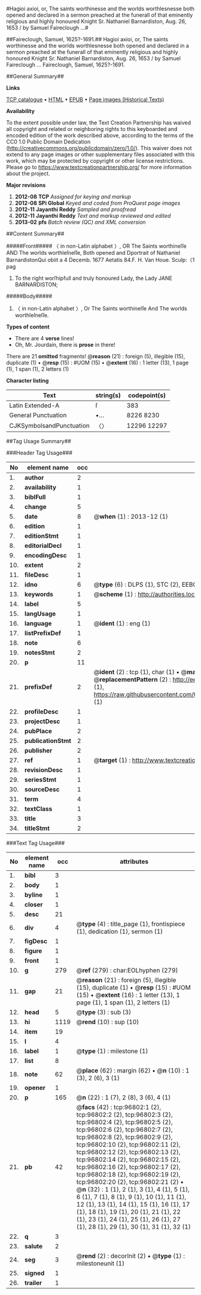 #Hagioi axioi, or, The saints worthinesse and the worlds worthlesnesse both opened and declared in a sermon preached at the funerall of that eminently religious and highly honoured Knight Sr. Nathaniel Barnardiston, Aug. 26, 1653 / by Samuel Faireclough ...#

##Faireclough, Samuel, 1625?-1691.##
Hagioi axioi, or, The saints worthinesse and the worlds worthlesnesse both opened and declared in a sermon preached at the funerall of that eminently religious and highly honoured Knight Sr. Nathaniel Barnardiston, Aug. 26, 1653 / by Samuel Faireclough ...
Faireclough, Samuel, 1625?-1691.

##General Summary##

**Links**

[TCP catalogue](http://www.ota.ox.ac.uk/tcp/)  • 
[HTML](http://tei.it.ox.ac.uk/tcp/Texts-HTML/free/A39/A39584.html)  • 
[EPUB](http://tei.it.ox.ac.uk/tcp/Texts-EPUB/free/A39/A39584.epub) • 
[Page images (Historical Texts)](https://historicaltexts.jisc.ac.uk/eebo-13033251e)

**Availability**

To the extent possible under law, the Text Creation Partnership has waived all copyright and related or neighboring rights to this keyboarded and encoded edition of the work described above, according to the terms of the CC0 1.0 Public Domain Dedication (http://creativecommons.org/publicdomain/zero/1.0/). This waiver does not extend to any page images or other supplementary files associated with this work, which may be protected by copyright or other license restrictions. Please go to https://www.textcreationpartnership.org/ for more information about the project.

**Major revisions**

1. __2012-08__ __TCP__ *Assigned for keying and markup*
1. __2012-08__ __SPi Global__ *Keyed and coded from ProQuest page images*
1. __2012-11__ __Jayanthi Reddy__ *Sampled and proofread*
1. __2012-11__ __Jayanthi Reddy__ *Text and markup reviewed and edited*
1. __2013-02__ __pfs__ *Batch review (QC) and XML conversion*

##Content Summary##

#####Front#####
〈 in non-Latin alphabet 〉, OR The Saints worthineſſe AND The worlds worthleſneſſe, Both opened and Dportrait of Nathaniel BarnardistonQui obiit a 4 Decemb. 1677 Aetatis 84.F. H. Van Houe. Sculp:〈1 pag
1. To the right worſhipfull and truly honoured Lady, the Lady JANE BARNARDISTON;

#####Body#####

1. 〈 in non-Latin alphabet 〉, Or The Saints worthineſſe And The worlds worthleſneſſe.

**Types of content**

  * There are 4 **verse** lines!
  * Oh, Mr. Jourdain, there is **prose** in there!

There are 21 **omitted** fragments! 
 @__reason__ (21) : foreign (5), illegible (15), duplicate (1)  •  @__resp__ (15) : #UOM (15)  •  @__extent__ (16) : 1 letter (13), 1 page (1), 1 span (1), 2 letters (1)

**Character listing**


|Text|string(s)|codepoint(s)|
|---|---|---|
|Latin Extended-A|ſ|383|
|General Punctuation|•…|8226 8230|
|CJKSymbolsandPunctuation|〈〉|12296 12297|

##Tag Usage Summary##

###Header Tag Usage###

|No|element name|occ|attributes|
|---|---|---|---|
|1.|__author__|2||
|2.|__availability__|1||
|3.|__biblFull__|1||
|4.|__change__|5||
|5.|__date__|8| @__when__ (1) : 2013-12 (1)|
|6.|__edition__|1||
|7.|__editionStmt__|1||
|8.|__editorialDecl__|1||
|9.|__encodingDesc__|1||
|10.|__extent__|2||
|11.|__fileDesc__|1||
|12.|__idno__|6| @__type__ (6) : DLPS (1), STC (2), EEBO-CITATION (1), OCLC (1), VID (1)|
|13.|__keywords__|1| @__scheme__ (1) : http://authorities.loc.gov/ (1)|
|14.|__label__|5||
|15.|__langUsage__|1||
|16.|__language__|1| @__ident__ (1) : eng (1)|
|17.|__listPrefixDef__|1||
|18.|__note__|6||
|19.|__notesStmt__|2||
|20.|__p__|11||
|21.|__prefixDef__|2| @__ident__ (2) : tcp (1), char (1)  •  @__matchPattern__ (2) : ([0-9\-]+):([0-9IVX]+) (1), (.+) (1)  •  @__replacementPattern__ (2) : http://eebo.chadwyck.com/downloadtiff?vid=$1&page=$2 (1), https://raw.githubusercontent.com/textcreationpartnership/Texts/master/tcpchars.xml#$1 (1)|
|22.|__profileDesc__|1||
|23.|__projectDesc__|1||
|24.|__pubPlace__|2||
|25.|__publicationStmt__|2||
|26.|__publisher__|2||
|27.|__ref__|1| @__target__ (1) : http://www.textcreationpartnership.org/docs/. (1)|
|28.|__revisionDesc__|1||
|29.|__seriesStmt__|1||
|30.|__sourceDesc__|1||
|31.|__term__|4||
|32.|__textClass__|1||
|33.|__title__|3||
|34.|__titleStmt__|2||


###Text Tag Usage###

|No|element name|occ|attributes|
|---|---|---|---|
|1.|__bibl__|3||
|2.|__body__|1||
|3.|__byline__|1||
|4.|__closer__|1||
|5.|__desc__|21||
|6.|__div__|4| @__type__ (4) : title_page (1), frontispiece (1), dedication (1), sermon (1)|
|7.|__figDesc__|1||
|8.|__figure__|1||
|9.|__front__|1||
|10.|__g__|279| @__ref__ (279) : char:EOLhyphen (279)|
|11.|__gap__|21| @__reason__ (21) : foreign (5), illegible (15), duplicate (1)  •  @__resp__ (15) : #UOM (15)  •  @__extent__ (16) : 1 letter (13), 1 page (1), 1 span (1), 2 letters (1)|
|12.|__head__|5| @__type__ (3) : sub (3)|
|13.|__hi__|1119| @__rend__ (10) : sup (10)|
|14.|__item__|19||
|15.|__l__|4||
|16.|__label__|1| @__type__ (1) : milestone (1)|
|17.|__list__|8||
|18.|__note__|62| @__place__ (62) : margin (62)  •  @__n__ (10) : 1 (3), 2 (6), 3 (1)|
|19.|__opener__|1||
|20.|__p__|165| @__n__ (22) : 1 (7), 2 (8), 3 (6), 4 (1)|
|21.|__pb__|42| @__facs__ (42) : tcp:96802:1 (2), tcp:96802:2 (2), tcp:96802:3 (2), tcp:96802:4 (2), tcp:96802:5 (2), tcp:96802:6 (2), tcp:96802:7 (2), tcp:96802:8 (2), tcp:96802:9 (2), tcp:96802:10 (2), tcp:96802:11 (2), tcp:96802:12 (2), tcp:96802:13 (2), tcp:96802:14 (2), tcp:96802:15 (2), tcp:96802:16 (2), tcp:96802:17 (2), tcp:96802:18 (2), tcp:96802:19 (2), tcp:96802:20 (2), tcp:96802:21 (2)  •  @__n__ (32) : 1 (1), 2 (1), 3 (1), 4 (1), 5 (1), 6 (1), 7 (1), 8 (1), 9 (1), 10 (1), 11 (1), 12 (1), 13 (1), 14 (1), 15 (1), 16 (1), 17 (1), 18 (1), 19 (1), 20 (1), 21 (1), 22 (1), 23 (1), 24 (1), 25 (1), 26 (1), 27 (1), 28 (1), 29 (1), 30 (1), 31 (1), 32 (1)|
|22.|__q__|3||
|23.|__salute__|2||
|24.|__seg__|3| @__rend__ (2) : decorInit (2)  •  @__type__ (1) : milestoneunit (1)|
|25.|__signed__|1||
|26.|__trailer__|1||
